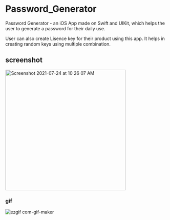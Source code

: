 # Password_Generator
Password Generator - an iOS App made on Swift and UIKit, which helps the user to generate a password for their daily use.

User can also create Lisence key for their product using this app. It helps in creating random keys using multiple combination.


## screenshot
<img width="376" alt="Screenshot 2021-07-24 at 10 26 07 AM" src="https://user-images.githubusercontent.com/83110256/126857841-88adfb7a-fda8-4b95-9f66-bde5baaa1da9.png">



### gif
![ezgif com-gif-maker](https://user-images.githubusercontent.com/83110256/126857788-c82f5986-6439-4707-8e6e-114aab312888.gif)
